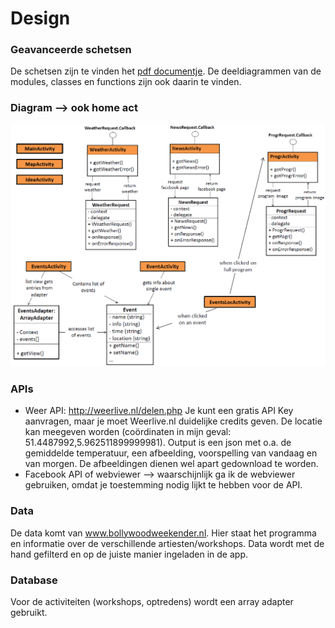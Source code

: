 # Design
### Geavanceerde schetsen
De schetsen zijn te vinden het [pdf documentje](Advanced_sketches.pdf). De deeldiagrammen van de modules, classes en functions zijn ook daarin te vinden.

### Diagram --> ook home act
![Alternative Text](doc/Diagram.png)

### APIs
- Weer API: http://weerlive.nl/delen.php
Je kunt een gratis API Key aanvragen, maar je moet Weerlive.nl duidelijke credits geven. De locatie kan meegeven worden (coördinaten in mijn geval: 51.4487992,5.962511899999981). Output is een json met o.a. de gemiddelde temperatuur, een afbeelding, voorspelling van vandaag en van morgen. De afbeeldingen dienen wel apart gedownload te worden. 
- Facebook API of webviewer --> waarschijnlijk ga ik de webviewer gebruiken, omdat je toestemming nodig lijkt te hebben voor de API. 

### Data
De data komt van www.bollywoodweekender.nl. Hier staat het programma en informatie over de verschillende artiesten/workshops.
Data wordt met de hand gefilterd en op de juiste manier ingeladen in de app.

### Database
Voor de activiteiten (workshops, optredens) wordt een array adapter gebruikt.

